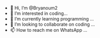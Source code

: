 - 👋 Hi, I’m @Bryanoum2
- 👀 I’m interested in coding...
- 🌱 I’m currently learning programming ...
- 💞️ I’m looking to collaborate on coding ...
- 📫 How to reach me on WhatsApp ...

<!---
Bryanoum2/Bryanoum2 is a ✨ special ✨ repository because its `README.md` (this file) appears on your GitHub profile.
You can click the Preview link to take a look at your changes.
--->
